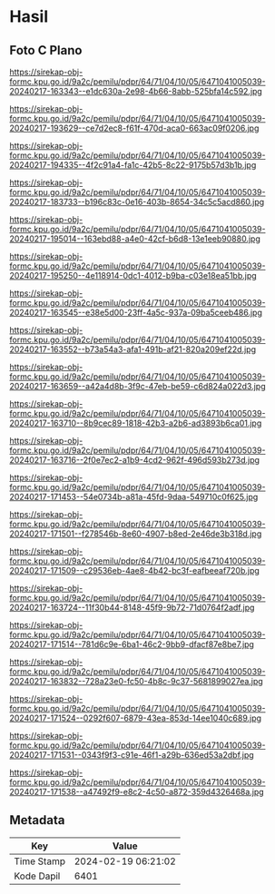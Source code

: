 # Hasil

## Foto C Plano

https://sirekap-obj-formc.kpu.go.id/9a2c/pemilu/pdpr/64/71/04/10/05/6471041005039-20240217-163343--e1dc630a-2e98-4b66-8abb-525bfa14c592.jpg

https://sirekap-obj-formc.kpu.go.id/9a2c/pemilu/pdpr/64/71/04/10/05/6471041005039-20240217-193629--ce7d2ec8-f61f-470d-aca0-663ac09f0206.jpg

https://sirekap-obj-formc.kpu.go.id/9a2c/pemilu/pdpr/64/71/04/10/05/6471041005039-20240217-194335--4f2c91a4-fa1c-42b5-8c22-9175b57d3b1b.jpg

https://sirekap-obj-formc.kpu.go.id/9a2c/pemilu/pdpr/64/71/04/10/05/6471041005039-20240217-183733--b196c83c-0e16-403b-8654-34c5c5acd860.jpg

https://sirekap-obj-formc.kpu.go.id/9a2c/pemilu/pdpr/64/71/04/10/05/6471041005039-20240217-195014--163ebd88-a4e0-42cf-b6d8-13e1eeb90880.jpg

https://sirekap-obj-formc.kpu.go.id/9a2c/pemilu/pdpr/64/71/04/10/05/6471041005039-20240217-195250--4e118914-0dc1-4012-b9ba-c03e18ea51bb.jpg

https://sirekap-obj-formc.kpu.go.id/9a2c/pemilu/pdpr/64/71/04/10/05/6471041005039-20240217-163545--e38e5d00-23ff-4a5c-937a-09ba5ceeb486.jpg

https://sirekap-obj-formc.kpu.go.id/9a2c/pemilu/pdpr/64/71/04/10/05/6471041005039-20240217-163552--b73a54a3-afa1-491b-af21-820a209ef22d.jpg

https://sirekap-obj-formc.kpu.go.id/9a2c/pemilu/pdpr/64/71/04/10/05/6471041005039-20240217-163659--a42a4d8b-3f9c-47eb-be59-c6d824a022d3.jpg

https://sirekap-obj-formc.kpu.go.id/9a2c/pemilu/pdpr/64/71/04/10/05/6471041005039-20240217-163710--8b9cec89-1818-42b3-a2b6-ad3893b6ca01.jpg

https://sirekap-obj-formc.kpu.go.id/9a2c/pemilu/pdpr/64/71/04/10/05/6471041005039-20240217-163716--2f0e7ec2-a1b9-4cd2-962f-496d593b273d.jpg

https://sirekap-obj-formc.kpu.go.id/9a2c/pemilu/pdpr/64/71/04/10/05/6471041005039-20240217-171453--54e0734b-a81a-45fd-9daa-549710c0f625.jpg

https://sirekap-obj-formc.kpu.go.id/9a2c/pemilu/pdpr/64/71/04/10/05/6471041005039-20240217-171501--f278546b-8e60-4907-b8ed-2e46de3b318d.jpg

https://sirekap-obj-formc.kpu.go.id/9a2c/pemilu/pdpr/64/71/04/10/05/6471041005039-20240217-171509--c29536eb-4ae8-4b42-bc3f-eafbeeaf720b.jpg

https://sirekap-obj-formc.kpu.go.id/9a2c/pemilu/pdpr/64/71/04/10/05/6471041005039-20240217-163724--11f30b44-8148-45f9-9b72-71d0764f2adf.jpg

https://sirekap-obj-formc.kpu.go.id/9a2c/pemilu/pdpr/64/71/04/10/05/6471041005039-20240217-171514--781d6c9e-6ba1-46c2-9bb9-dfacf87e8be7.jpg

https://sirekap-obj-formc.kpu.go.id/9a2c/pemilu/pdpr/64/71/04/10/05/6471041005039-20240217-163832--728a23e0-fc50-4b8c-9c37-5681899027ea.jpg

https://sirekap-obj-formc.kpu.go.id/9a2c/pemilu/pdpr/64/71/04/10/05/6471041005039-20240217-171524--0292f607-6879-43ea-853d-14ee1040c689.jpg

https://sirekap-obj-formc.kpu.go.id/9a2c/pemilu/pdpr/64/71/04/10/05/6471041005039-20240217-171531--0343f9f3-c91e-46f1-a29b-636ed53a2dbf.jpg

https://sirekap-obj-formc.kpu.go.id/9a2c/pemilu/pdpr/64/71/04/10/05/6471041005039-20240217-171538--a47492f9-e8c2-4c50-a872-359d4326468a.jpg


## Metadata

| Key        | Value               |
| ---------- | ------------------- |
| Time Stamp | 2024-02-19 06:21:02 |
| Kode Dapil | 6401                |



